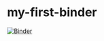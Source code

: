 # my-first-binder
[![Binder](https://mybinder.org/badge_logo.svg)](https://mybinder.org/v2/gh/abdm/my-first-binder/HEAD)
